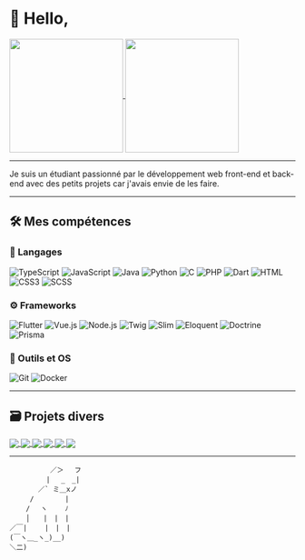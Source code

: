 # 👋 Hello,

<div>
<a href="https://github.com/Aliec-AQ">
  <img height=200 align="center" src="https://github-readme-stats.vercel.app/api?username=Aliec-AQ&theme=great-gatsby" />
</a>
<a href="https://github.com/Aliec-AQ#-langages">
  <img height=200 align="center" src="https://github-readme-stats.vercel.app/api/top-langs/?username=Aliec-AQ&theme=great-gatsby&layout=compact&langs_count=8" />
</a>
</div>

***

Je suis un étudiant passionné par le développement web front-end et back-end avec des petits projets car j'avais envie de les faire.

***

## 🛠️ Mes compétences
### 📜 Langages

![TypeScript](https://img.shields.io/badge/typescript-%23007ACC.svg?style=for-the-badge&logo=typescript&logoColor=white)
![JavaScript](https://img.shields.io/badge/javascript-%23323330.svg?style=for-the-badge&logo=javascript&logoColor=%23F7DF1E)
![Java](https://img.shields.io/badge/Java-007396?style=for-the-badge&logo=java&logoColor=white)
![Python](https://img.shields.io/badge/Python-3776AB?style=for-the-badge&logo=python&logoColor=white)
![C](https://img.shields.io/badge/C-A8B9CC?style=for-the-badge&logo=c&logoColor=black)
![PHP](https://img.shields.io/badge/PHP-777BB4?style=for-the-badge&logo=php&logoColor=white)
![Dart](https://img.shields.io/badge/Dart-0175C2?style=for-the-badge&logo=dart&logoColor=white)
![HTML](https://img.shields.io/badge/HTML5-E34F26?style=for-the-badge&logo=html5&logoColor=white)
![CSS3](https://img.shields.io/badge/CSS3-1572B6?style=for-the-badge&logo=css3&logoColor=white)
![SCSS](https://img.shields.io/badge/SCSS-CC6699?style=for-the-badge&logo=sass&logoColor=white)

### ⚙️ Frameworks
![Flutter](https://img.shields.io/badge/Flutter-02569B?style=for-the-badge&logo=flutter&logoColor=white)
![Vue.js](https://img.shields.io/badge/Vue.js-4FC08D?style=for-the-badge&logo=vue.js&logoColor=white)
![Node.js](https://img.shields.io/badge/Node.js-339933?style=for-the-badge&logo=node.js&logoColor=white)
![Twig](https://img.shields.io/badge/Twig-339933?style=for-the-badge&logo=twig&logoColor=white)
![Slim](https://img.shields.io/badge/Slim-74B9FF?style=for-the-badge&logo=slim&logoColor=white)
![Eloquent](https://img.shields.io/badge/Eloquent-FF2D20?style=for-the-badge&logo=eloquent&logoColor=white)
![Doctrine](https://img.shields.io/badge/Doctrine-FF6C37?style=for-the-badge&logo=doctrine&logoColor=white)
![Prisma](https://img.shields.io/badge/Prisma-2D3748?style=for-the-badge&logo=prisma&logoColor=white)

### 🧰 Outils et OS
![Git](https://img.shields.io/badge/Git-F05032?style=for-the-badge&logo=git&logoColor=white)
![Docker](https://img.shields.io/badge/docker-%230db7ed.svg?style=for-the-badge&logo=docker&logoColor=white)

***
## 🗃️ Projets divers 
<div>
  <a href="https://github.com/Aliec-AQ/tower-defense">
    <img align="center" src="https://github-readme-stats.vercel.app/api/pin/?username=Aliec-AQ&repo=tower-defense&theme=great-gatsby" />
  </a>
    <a href="https://github.com/Aliec-AQ/manga-site">
    <img align="center" src="https://github-readme-stats.vercel.app/api/pin/?username=Aliec-AQ&repo=manga-site&theme=great-gatsby" />
  </a>
  <a href="https://github.com/Aliec-AQ/vue-alert">
    <img align="center" src="https://github-readme-stats.vercel.app/api/pin/?username=Aliec-AQ&repo=vue-alert&theme=great-gatsby" />
  </a>
  <a href="https://github.com/Aliec-AQ/vue-axios">
    <img align="center" src="https://github-readme-stats.vercel.app/api/pin/?username=Aliec-AQ&repo=vue-axios&theme=great-gatsby" />
  </a>
  <a href="https://github.com/EtiqueKevin/projet-tutore">
    <img align="center" src="https://github-readme-stats.vercel.app/api/pin/?username=EtiqueKevin&repo=projet-tutore&theme=great-gatsby" />
  </a>
  <a href="https://github.com/EtiqueKevin/NRV-Atelier-web-1">
    <img align="center" src="https://github-readme-stats.vercel.app/api/pin/?username=EtiqueKevin&repo=NRV-Atelier-web-1&theme=great-gatsby" />
  </a>
</div>

***

```
          ／＞　 フ
         | 　_　_| 
       ／` ミ＿xノ 
     /　　　　 |
    /　 ヽ　　 ﾉ
    │　　|　|　|
／￣|　　 |　|　|
(￣ヽ＿_ヽ_)__)
＼二)
```
